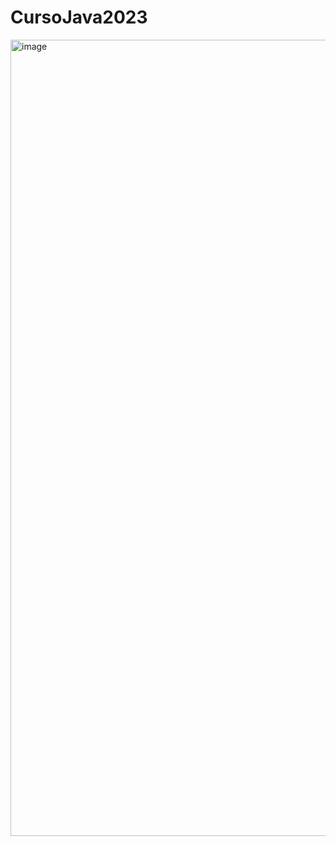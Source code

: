 # CursoJava2023

<img width="1274" alt="image" src="https://github.com/emiliobs/CursoJava2023/assets/3122465/557b5e22-fec9-4da9-b9a5-a6eba50f579b">

